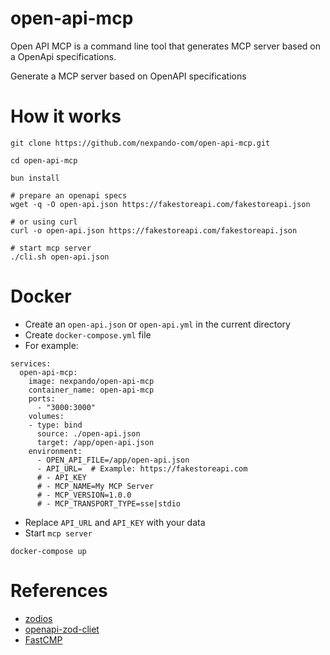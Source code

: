 # open-api-mcp

Open API MCP is a command line tool that generates MCP server based on a OpenApi specifications.

Generate a MCP server based on OpenAPI specifications

# How it works

```
git clone https://github.com/nexpando-com/open-api-mcp.git

cd open-api-mcp

bun install

# prepare an openapi specs
wget -q -O open-api.json https://fakestoreapi.com/fakestoreapi.json

# or using curl
curl -o open-api.json https://fakestoreapi.com/fakestoreapi.json

# start mcp server
./cli.sh open-api.json
```

# Docker
- Create an `open-api.json` or `open-api.yml` in the current directory
- Create `docker-compose.yml` file
- For example:

```
services:
  open-api-mcp:
    image: nexpando/open-api-mcp
    container_name: open-api-mcp
    ports:
      - "3000:3000"
    volumes:
    - type: bind
      source: ./open-api.json
      target: /app/open-api.json
    environment:
      - OPEN_API_FILE=/app/open-api.json
      - API_URL=  # Example: https://fakestoreapi.com
      # - API_KEY
      # - MCP_NAME=My MCP Server
      # - MCP_VERSION=1.0.0
      # - MCP_TRANSPORT_TYPE=sse|stdio
```

- Replace `API_URL` and `API_KEY` with your data
- Start `mcp server`

```
docker-compose up
```

# References

- [zodios](https://github.com/ecyrbe/zodios)
- [openapi-zod-cliet](https://github.com/astahmer/openapi-zod-client)
- [FastCMP](https://github.com/punkpeye/fastmcp)
